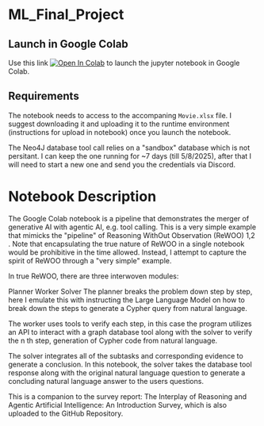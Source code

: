 # ML_Final_Project

## Launch in Google Colab
Use this link [![Open In Colab](https://colab.research.google.com/assets/colab-badge.svg)](https://colab.research.google.com/github/cdm106/ML_Final_Project/blob/main/Final_Project_CDM_1.ipynb) to launch the jupyter notebook in Google Colab. 

## Requirements
The notebook needs to access to the accompaning `Movie.xlsx` file. I suggest downloading it and uploading it to the runtime environment (instructions for upload in notebook) once you launch the notebook.

The Neo4J database tool call relies on a "sandbox" database which is not persitant.  I can keep the one running for ~7 days (till 5/8/2025), after that I will need to start a new one and send you the credentials via Discord. 

# Notebook Description
The Google Colab notebook is a pipeline that demonstrates the merger of generative AI with agentic AI, e.g. tool calling. This is a very simple example that mimicks the "pipeline" of Reasoning WithOut Observation (ReWOO) 1,2 . Note that encapsulating the true nature of ReWOO in a single notebook would be prohibitive in the time allowed. Instead, I attempt to capture the spirit of ReWOO through a "very simple" example.

In true ReWOO, there are three interwoven modules:

Planner
Worker
Solver
The planner breaks the problem down step by step, here I emulate this with instructing the Large Language Model on how to break down the steps to generate a Cypher query from natural language.

The worker uses tools to verify each step, in this case the program utilizes an API to interact with a graph database tool along with the solver to verify the n th  step, generation of Cypher code from natural language.

The solver integrates all of the subtasks and corresponding evidence to generate a conclusion. In this notebook, the solver takes the database tool response along with the original natural language question to generate a concluding natural language answer to the users questions.

This is a companion to the survey report: The Interplay of Reasoning and Agentic Artificial Intelligence: An Introduction Survey, which is also uploaded to the GitHub Repository.
